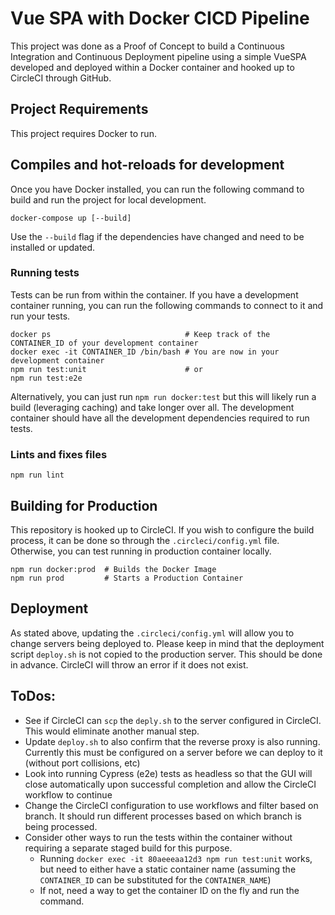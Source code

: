 # Vue SPA with Docker CICD Pipeline

This project was done as a Proof of Concept to build a Continuous Integration and Continuous Deployment pipeline using a simple VueSPA developed and deployed within a Docker container and hooked up to CircleCI through GitHub.

## Project Requirements
This project requires Docker to run.

## Compiles and hot-reloads for development
Once you have Docker installed, you can run the following command to build and run the project for local development.

```
docker-compose up [--build]
```

Use the `--build` flag if the dependencies have changed and need to be installed or updated.

### Running tests
Tests can be run from within the container. If you have a development container running, you can run the following commands to connect to it and run your tests.

```
docker ps                              # Keep track of the CONTAINER_ID of your development container
docker exec -it CONTAINER_ID /bin/bash # You are now in your development container
npm run test:unit                      # or
npm run test:e2e
```

Alternatively, you can just run `npm run docker:test` but this will likely run a build (leveraging caching) and take longer over all. The development container should have all the development dependencies required to run tests.

### Lints and fixes files
```
npm run lint
```

## Building for Production
This repository is hooked up to CircleCI. If you wish to configure the build process, it can be done so through the `.circleci/config.yml` file. Otherwise, you can test running in production container locally.

```
npm run docker:prod  # Builds the Docker Image
npm run prod         # Starts a Production Container
```

## Deployment
As stated above, updating the `.circleci/config.yml` will allow you to change servers being deployed to. Please keep in mind that the deployment script `deploy.sh` is not copied to the production server. This should be done in advance. CircleCI will throw an error if it does not exist.

## ToDos:

- See if CircleCI can `scp` the `deply.sh` to the server configured in CircleCI. This would eliminate another manual step.
- Update `deploy.sh` to also confirm that the reverse proxy is also running. Currently this must be configured on a server before we can deploy to it (without port collisions, etc)
- Look into running Cypress (e2e) tests as headless so that the GUI will close automatically upon successful completion and allow the CircleCI workflow to continue
- Change the CircleCI configuration to use workflows and filter based on branch. It should run different processes based on which branch is being processed.
- Consider other ways to run the tests within the container without requiring a separate staged build for this purpose.
  - Running `docker exec -it 80aeeeaa12d3 npm run test:unit` works, but need to either have a static container name (assuming the `CONTAINER_ID` can be substituted for the `CONTAINER_NAME`)
  - If not, need a way to get the container ID on the fly and run the command.

